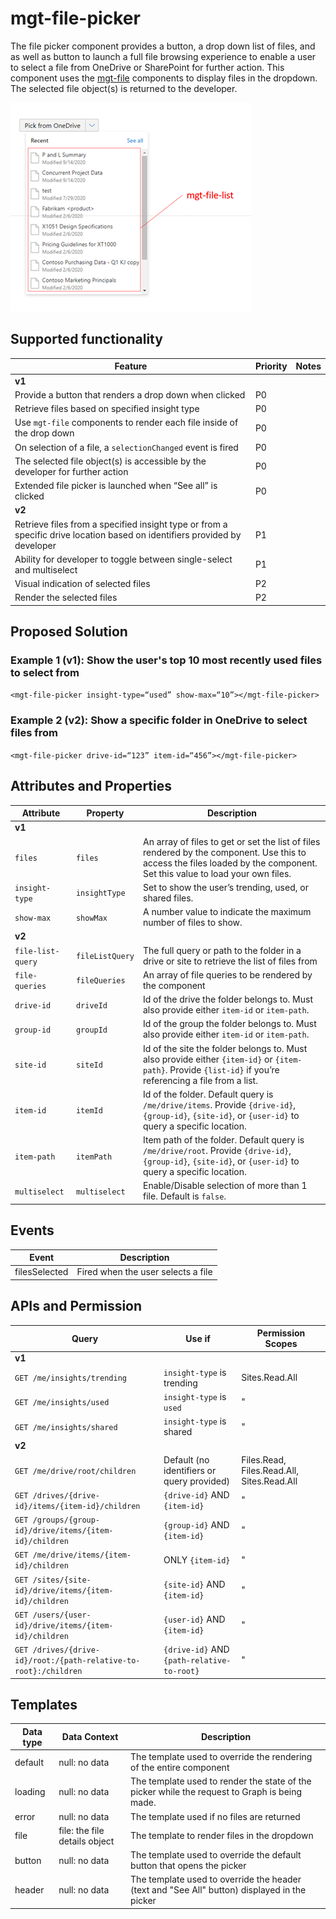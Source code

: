 # mgt-file-picker

The file picker component provides a button, a drop down list of files, and as well as button to launch a full file browsing experience to enable a user to select a file from OneDrive or SharePoint for further action. This component uses the [mgt-file](./mgt-file.md) components to display files in the dropdown. The selected file object(s) is returned to the developer.

<img src="./images/mgt-file-picker.png"/>

## Supported functionality

| Feature | Priority | Notes |
| ------- | -------- | ----- |
| **v1** | | |
| Provide a button that renders a drop down when clicked | P0 | |	
| Retrieve files based on specified insight type | P0 | |
| Use `mgt-file` components to render each file inside of the drop down | P0 | |
| On selection of a file, a `selectionChanged` event is fired | P0 | |	
| The selected file object(s) is accessible by the developer for further action |P0 | |	
| Extended file picker is launched when “See all” is clicked | P0 | |
| **v2** | | |
| Retrieve files from a specified insight type or from a specific drive location based on identifiers provided by developer | P1 | |
| Ability for developer to toggle between single-select and multiselect | P1 | | 
| Visual indication of selected files | P2 | |
| Render the selected files | P2 | |

## Proposed Solution

### Example 1 (v1): Show the user's top 10 most recently used files to select from
```<mgt-file-picker insight-type=“used” show-max=“10”></mgt-file-picker>```

### Example 2 (v2): Show a specific folder in OneDrive to select files from
```<mgt-file-picker drive-id=“123” item-id=“456”></mgt-file-picker>```

## Attributes and Properties

| Attribute | Property | Description |
| --------- | -------- | ----------- |
| **v1** | | |
| `files` | `files` | An array of files to get or set the list of files rendered by the component. Use this to access the files loaded by the component. Set this value to load your own files. |
| `insight-type` | `insightType` | Set to show the user’s trending, used, or shared files. |
| `show-max` | `showMax` | A number value to indicate the maximum number of files to show. |
| **v2** | | |
| `file-list-query` | `fileListQuery` | The full query or path to the folder in a drive or site to retrieve the list of files from |
| `file-queries` | `fileQueries` | An array of file queries to be rendered by the component |
| `drive-id` | `driveId` | Id of the drive the folder belongs to. Must also provide either `item-id` or `item-path`. |
| `group-id ` | `groupId` | Id of the group the folder belongs to. Must also provide either `item-id` or `item-path`. |
| `site-id` | `siteId` | Id of the site the folder belongs to. Must also provide either `{item-id}` or `{item-path}`. Provide `{list-id}` if you’re referencing a file from a list. |
| `item-id` | `itemId` | Id of the folder. Default query is `/me/drive/items`. Provide `{drive-id}`, `{group-id}`, `{site-id}`, or `{user-id}` to query a specific location. |
| `item-path` | `itemPath` | Item path of the folder. Default query is `/me/drive/root`. Provide `{drive-id}`, `{group-id}`, `{site-id}`, or `{user-id}` to query a specific location. |
| `multiselect` | `multiselect` | Enable/Disable selection of more than 1 file. Default is `false`.|

## Events

| Event | Description |
| ----- | ----------- |
| filesSelected | Fired when the user selects a file |

## APIs and Permission

| Query | Use if | Permission Scopes |
| ----- | ------ | ----------------- |
| **v1** | | |
| `GET /me/insights/trending` | `insight-type` is trending | Sites.Read.All |
| `GET /me/insights/used` | `insight-type` is `used` | " |
| `GET /me/insights/shared` | `insight-type` is shared | " |
| **v2** | | |
| `GET /me/drive/root/children`	| Default (no identifiers or query provided) | Files.Read, Files.Read.All, Sites.Read.All |
| `GET /drives/{drive-id}/items/{item-id}/children` | `{drive-id}` AND `{item-id}` | " |
| `GET /groups/{group-id}/drive/items/{item-id}/children` | `{group-id}` AND `{item-id}` | " |
| `GET /me/drive/items/{item-id}/children` | ONLY `{item-id}` | " | 
| `GET /sites/{site-id}/drive/items/{item-id}/children` | `{site-id}` AND `{item-id}` | " |
| `GET /users/{user-id}/drive/items/{item-id}/children` | `{user-id}` AND `{item-id}` | " |
| `GET /drives/{drive-id}/root:/{path-relative-to-root}:/children` | `{drive-id}` AND `{path-relative-to-root}` | " |

## Templates

| Data type | Data Context | Description |
| --------- | ------------ | ----------- |
| default | null: no data | The template used to override the rendering of the entire component |
| loading | null: no data | The template used to render the state of the picker while the request to Graph is being made. |
| error | null: no data | The template used if no files are returned |
| file | file: the file details object | The template to render files in the dropdown |
| button | null: no data | The template used to override the default button that opens the picker |
| header | null: no data | The template used to override the header (text and "See All" button) displayed in the picker |